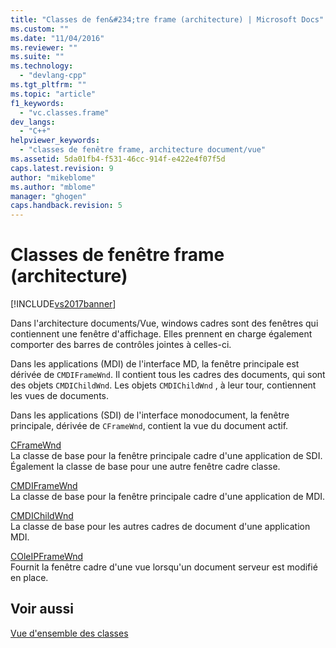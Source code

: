```yaml
---
title: "Classes de fen&#234;tre frame (architecture) | Microsoft Docs"
ms.custom: ""
ms.date: "11/04/2016"
ms.reviewer: ""
ms.suite: ""
ms.technology: 
  - "devlang-cpp"
ms.tgt_pltfrm: ""
ms.topic: "article"
f1_keywords: 
  - "vc.classes.frame"
dev_langs: 
  - "C++"
helpviewer_keywords: 
  - "classes de fenêtre frame, architecture document/vue"
ms.assetid: 5da01fb4-f531-46cc-914f-e422e4f07f5d
caps.latest.revision: 9
author: "mikeblome"
ms.author: "mblome"
manager: "ghogen"
caps.handback.revision: 5
---
```

# Classes de fen&#234;tre frame (architecture)
[!INCLUDE[vs2017banner](../assembler/inline/includes/vs2017banner.md)]

Dans l'architecture documents\/Vue, windows cadres sont des fenêtres qui contiennent une fenêtre d'affichage.  Elles prennent en charge également comporter des barres de contrôles jointes à celles\-ci.  
  
 Dans les applications \(MDI\) de l'interface MD, la fenêtre principale est dérivée de `CMDIFrameWnd`.  Il contient tous les cadres des documents, qui sont des objets `CMDIChildWnd`.  Les objets `CMDIChildWnd` , à leur tour, contiennent les vues de documents.  
  
 Dans les applications \(SDI\) de l'interface monodocument, la fenêtre principale, dérivée de `CFrameWnd`, contient la vue du document actif.  
  
 [CFrameWnd](../mfc/reference/cframewnd-class.md)  
 La classe de base pour la fenêtre principale cadre d'une application de SDI.  Également la classe de base pour une autre fenêtre cadre classe.  
  
 [CMDIFrameWnd](../mfc/reference/cmdiframewnd-class.md)  
 La classe de base pour la fenêtre principale cadre d'une application de MDI.  
  
 [CMDIChildWnd](../mfc/reference/cmdichildwnd-class.md)  
 La classe de base pour les autres cadres de document d'une application MDI.  
  
 [COleIPFrameWnd](../mfc/reference/coleipframewnd-class.md)  
 Fournit la fenêtre cadre d'une vue lorsqu'un document serveur est modifié en place.  
  
## Voir aussi  
 [Vue d'ensemble des classes](../mfc/class-library-overview.md)